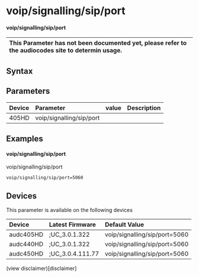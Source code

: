 ﻿---
description: voip/signalling/sip/port
search: false
---

# voip/signalling/sip/port

#### voip/signalling/sip/port


| This Parameter has not been documented yet, please refer to the audiocodes site to determin usage.  | 
| :--- |

## Syntax

## Parameters
|Device|Parameter|value|Description|
|:---|:---|:---|:---|
| 405HD | voip/signalling/sip/port |  |  |

## Examples
#### voip/signalling/sip/port

voip/signalling/sip/port

```
voip/signalling/sip/port=5060
```

## Devices
This parameter is available on the following devices

| Device | Latest Firmware | Default Value |
|:---|:---|:---|
| audc405HD | ;UC_3.0.1.322 | voip/signalling/sip/port=5060 
| audc440HD | ;UC_3.0.1.322 | voip/signalling/sip/port=5060 
| audc450HD | ;UC_3.0.4.111.77 | voip/signalling/sip/port=5060 

(view disclaimer)[disclaimer]
